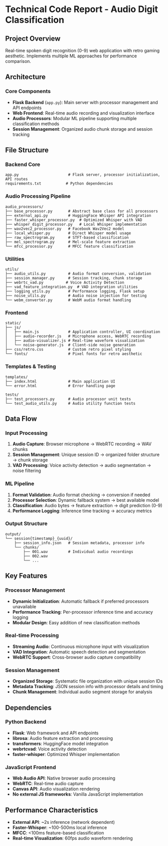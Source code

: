 # Technical Code Report - Audio Digit Classification

## Project Overview
Real-time spoken digit recognition (0-9) web application with retro gaming aesthetic. Implements multiple ML approaches for performance comparison.

## Architecture

### Core Components
- **Flask Backend** (`app.py`): Main server with processor management and API endpoints
- **Web Frontend**: Real-time audio recording and visualization interface
- **Audio Processors**: Modular ML pipeline supporting multiple classification methods
- **Session Management**: Organized audio chunk storage and session tracking

## File Structure

### Backend Core
```
app.py                      # Flask server, processor initialization, API routes
requirements.txt           # Python dependencies
```

### Audio Processing Pipeline
```
audio_processors/
├── base_processor.py       # Abstract base class for all processors
├── external_api.py         # HuggingFace Whisper API integration
├── faster_whisper_processor.py  # Optimized Whisper with VAD
├── whisper_digit_processor.py   # Local Whisper implementation  
├── wav2vec2_processor.py   # Facebook Wav2Vec2 model
├── local_whisper.py        # Direct Whisper model usage
├── raw_spectrogram.py      # STFT-based classification
├── mel_spectrogram.py      # Mel-scale feature extraction
└── mfcc_processor.py       # MFCC feature classification
```

### Utilities
```
utils/
├── audio_utils.py          # Audio format conversion, validation
├── session_manager.py      # Session tracking, chunk storage
├── webrtc_vad.py          # Voice Activity Detection
├── vad_feature_integration.py  # VAD integration utilities
├── logging_utils.py        # Performance logging, Flask setup
├── noise_utils.py          # Audio noise injection for testing
└── webm_converter.py       # WebM audio format handling
```

### Frontend
```
static/
├── js/
│   ├── main.js             # Application controller, UI coordination
│   ├── audio-recorder.js   # Microphone access, WebRTC recording
│   ├── audio-visualizer.js # Real-time waveform visualization
│   └── noise-generator.js  # Client-side noise generation
├── css/retro.css           # Custom retro pixel styling
└── fonts/                  # Pixel fonts for retro aesthetic
```

### Templates & Testing
```
templates/
├── index.html              # Main application UI
└── error.html              # Error handling page

tests/
├── test_processors.py      # Audio processor unit tests
└── test_audio_utils.py     # Audio utility function tests
```

## Data Flow

### Input Processing
1. **Audio Capture**: Browser microphone → WebRTC recording → WAV chunks
2. **Session Management**: Unique session ID → organized folder structure → chunk storage
3. **VAD Processing**: Voice activity detection → audio segmentation → noise filtering

### ML Pipeline
1. **Format Validation**: Audio format checking → conversion if needed
2. **Processor Selection**: Dynamic fallback system → best available model
3. **Classification**: Audio bytes → feature extraction → digit prediction (0-9)
4. **Performance Logging**: Inference time tracking → accuracy metrics

### Output Structure
```
output/
└── session{timestamp}_{uuid}/
    ├── session_info.json   # Session metadata, processor info
    └── chunks/
        ├── 001.wav         # Individual audio recordings
        ├── 002.wav
        └── ...
```

## Key Features

### Processor Management
- **Dynamic Initialization**: Automatic fallback if preferred processors unavailable
- **Performance Tracking**: Per-processor inference time and accuracy logging
- **Modular Design**: Easy addition of new classification methods

### Real-time Processing
- **Streaming Audio**: Continuous microphone input with visualization
- **VAD Integration**: Automatic speech detection and segmentation
- **WebRTC Support**: Cross-browser audio capture compatibility

### Session Management
- **Organized Storage**: Systematic file organization with unique session IDs
- **Metadata Tracking**: JSON session info with processor details and timing
- **Chunk Management**: Individual audio segment storage for analysis

## Dependencies

### Python Backend
- **Flask**: Web framework and API endpoints
- **librosa**: Audio feature extraction and processing
- **transformers**: HuggingFace model integration
- **webrtcvad**: Voice activity detection
- **faster-whisper**: Optimized Whisper implementation

### JavaScript Frontend
- **Web Audio API**: Native browser audio processing
- **WebRTC**: Real-time audio capture
- **Canvas API**: Audio visualization rendering
- **No external JS frameworks**: Vanilla JavaScript implementation

## Performance Characteristics
- **External API**: ~2s inference (network dependent)
- **Faster-Whisper**: ~100-500ms local inference
- **MFCC**: <100ms feature-based classification
- **Real-time Visualization**: 60fps audio waveform rendering